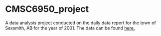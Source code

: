  # CMSC6950_project

A data analysis project conducted on the daily data report for the town of Sexsmith, AB for the year of 2001.
The data can be found [here.](https://climate.weather.gc.ca/climate_data/daily_data_e.html?hlyRange=%7C&dlyRange=1993-06-01%7C2010-01-18&mlyRange=1993-01-01%7C2007-11-01&StationID=6863&Prov=AB&urlExtension=_e.html&searchType=stnName&optLimit=yearRange&StartYear=2000&EndYear=2001&selRowPerPage=25&Line=0&searchMethod=contains&Month=12&Day=19&txtStationName=sexsmith&timeframe=2&Year=2001)